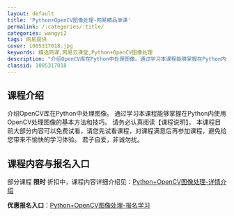 ```yaml
---
layout: default
title: 'Python+OpenCV图像处理-网易精品单课'
permalink: /:categories/:title/
categories: wangyi2
tags: 网易提供
cover: 1005317018.jpg
keywords: 精选网课,网易云课堂,Python+OpenCV图像处理
description: "介绍OpenCV库在Python中处理图像。通过学习本课程能够掌握在Python内使用OpenCV处理图像的基本方法和技巧。请务必认真阅读【课程说明】。本课程目前大部分内容可以免费试看，请您"
classid: 1005317018
---
```


## 课程介绍

介绍OpenCV库在Python中处理图像。
通过学习本课程能够掌握在Python内使用OpenCV处理图像的基本方法和技巧。
请务必认真阅读【课程说明】。
本课程目前大部分内容可以免费试看，请您先试看课程，对课程满意后再参加课程，避免给您带来不愉快的学习体验。
君子自爱，非诚勿扰。

## 课程内容与报名入口

部分课程 **限时** 折扣中，课程内容详细介绍见：[Python+OpenCV图像处理-详情介绍](https://study.163.com/course/introduction/1005317018.htm?share=1&shareId=1025206652&utm_campaign=share&utm_medium=iphoneShare&utm_source=&utm_u=1025206652)

**优惠报名入口**：[Python+OpenCV图像处理-报名学习](https://study.163.com/course/introduction/1005317018.htm?share=1&shareId=1025206652&utm_campaign=share&utm_medium=iphoneShare&utm_source=&utm_u=1025206652)

